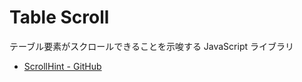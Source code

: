 # Table Scroll

テーブル要素がスクロールできることを示唆する JavaScript ライブラリ　

- [ScrollHint - GitHub](https://appleple.github.io/scroll-hint/)
